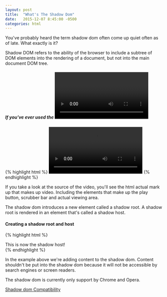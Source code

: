 ```yaml
---
layout: post
title:  "What's The Shadow Dom"
date:   2015-12-07 8:45:00 -0500
categories: html
---
```


You've probably heard the term shadow dom often come up quiet often as of late. What exactly is it?

Shadow DOM refers to the ability of the browser to include a subtree of DOM elements into the rendering of a document, but not into the main document DOM tree. 

##### If you've ever used the <video> tag then you've have interacted with the shadow dom.

{% highlight html %}
	<video src="http://craftymind.com/factory/html5video/BigBuckBunny_640x360.mp4" controls></video>
{% endhighlight %}

If you take a look at the source of the video, you'll see the html actual mark up that makes up video. Including the elements that make up the play button, scrubber bar and actual viewing area.

The shadow dom introduces a new element called a shadow root. A shadow root is rendered in an element that's called a shadow host.

#### Creating a shadow root and host

{% highlight html %}
<div>This is now the shadow host!</div>
<script>
  var host = document.querySelector(‘div’);
  var root = host.webkitCreateShadowRoot();
  root.textContent = ‘Hello, Im the shadow root!’;
</script>
{% endhighlight %}

In the example above we're adding content to the shadow dom. Content shouldn't be put into the shadow dom because it will not be accessible by search engines or screen readers.

The shadow dom is currently only support by Chrome and Opera.

[Shadow dom Compatibility](http://caniuse.com/#search=shadow%20dom)